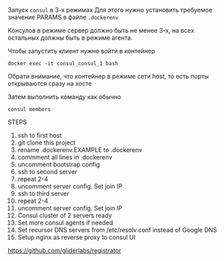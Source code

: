 Запуск `consul` в 3-х режимах
Для этого нужно установить требуемое значение PARAMS
в файле `.dockerenv`

Консулов в режиме сервер должно быть не менее 3-х, 
на всех остальных должны быть в режиме агента.

Чтобы запустить клиент нужно войти в контейнер
```
docker exec -it consul_consul_1 bash
```
Обрати внимание, что контейнер в режиме сети host, то есть порты открываются сразу на хосте

Затем выполнить команду как обычно
```
consul members
```

STEPS
1. ssh to first host
2. git clone this project
3. rename .dockerenv.EXAMPLE to .dockerenv
4. commment all lines in .dockerenv
5. uncomment bootstrap config
6. ssh to second server
7. repeat 2-4
8. uncomment server config. Set join IP
9. ssh to third server
10. repeat 2-4
11. uncomment server config. Set join IP
12. Consul cluster of 2 servers ready
13. Set more consul agents if needed
14. Set recursor DNS servers from /etc/resolv.conf instead of Google DNS
15. Setup nginx as reverse proxy to consul UI


https://github.com/gliderlabs/registrator

